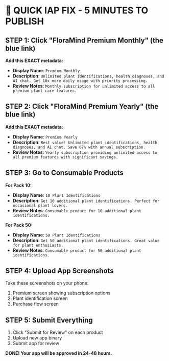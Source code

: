 # 🚀 QUICK IAP FIX - 5 MINUTES TO PUBLISH

## STEP 1: Click "FloraMind Premium Monthly" (the blue link)

**Add this EXACT metadata:**
- **Display Name**: `Premium Monthly`
- **Description**: `Unlimited plant identifications, health diagnoses, and AI chat. Get 10x more daily usage with priority processing.`
- **Review Notes**: `Monthly subscription for unlimited access to all premium plant care features.`

## STEP 2: Click "FloraMind Premium Yearly" (the blue link)

**Add this EXACT metadata:**
- **Display Name**: `Premium Yearly` 
- **Description**: `Best value! Unlimited plant identifications, health diagnoses, and AI chat. Save 67% with annual subscription.`
- **Review Notes**: `Yearly subscription providing unlimited access to all premium features with significant savings.`

## STEP 3: Go to Consumable Products

**For Pack 10:**
- **Display Name**: `10 Plant Identifications`
- **Description**: `Get 10 additional plant identifications. Perfect for occasional plant lovers.`
- **Review Notes**: `Consumable product for 10 additional plant identifications.`

**For Pack 50:**
- **Display Name**: `50 Plant Identifications`
- **Description**: `Get 50 additional plant identifications. Great value for plant enthusiasts.`
- **Review Notes**: `Consumable product for 50 additional plant identifications.`

## STEP 4: Upload App Screenshots

Take these screenshots on your phone:
1. Premium screen showing subscription options
2. Plant identification screen
3. Purchase flow screen

## STEP 5: Submit Everything

1. Click "Submit for Review" on each product
2. Upload new app binary
3. Submit app for review

**DONE! Your app will be approved in 24-48 hours.**
